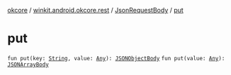 [okcore](../../index.md) / [winkit.android.okcore.rest](../index.md) / [JsonRequestBody](index.md) / [put](./put.md)

# put

`fun put(key: `[`String`](https://kotlinlang.org/api/latest/jvm/stdlib/kotlin/-string/index.html)`, value: `[`Any`](https://kotlinlang.org/api/latest/jvm/stdlib/kotlin/-any/index.html)`): `[`JSONObjectBody`](-j-s-o-n-object-body/index.md)
`fun put(value: `[`Any`](https://kotlinlang.org/api/latest/jvm/stdlib/kotlin/-any/index.html)`): `[`JSONArrayBody`](-j-s-o-n-array-body/index.md)